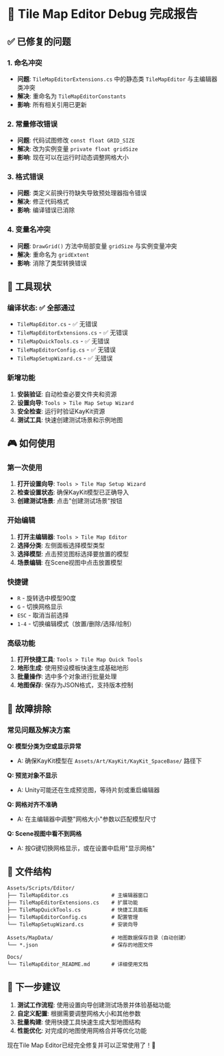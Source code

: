 # 🎯 Tile Map Editor Debug 完成报告

## ✅ 已修复的问题

### 1. 命名冲突
- **问题**: `TileMapEditorExtensions.cs` 中的静态类 `TileMapEditor` 与主编辑器类冲突
- **解决**: 重命名为 `TileMapEditorConstants`
- **影响**: 所有相关引用已更新

### 2. 常量修改错误
- **问题**: 代码试图修改 `const float GRID_SIZE`
- **解决**: 改为实例变量 `private float gridSize`
- **影响**: 现在可以在运行时动态调整网格大小

### 3. 格式错误
- **问题**: 类定义前换行符缺失导致预处理器指令错误
- **解决**: 修正代码格式
- **影响**: 编译错误已消除

### 4. 变量名冲突
- **问题**: `DrawGrid()` 方法中局部变量 `gridSize` 与实例变量冲突
- **解决**: 重命名为 `gridExtent`
- **影响**: 消除了类型转换错误

## 🚀 工具现状

### 编译状态: ✅ 全部通过
- `TileMapEditor.cs` - ✅ 无错误
- `TileMapEditorExtensions.cs` - ✅ 无错误  
- `TileMapQuickTools.cs` - ✅ 无错误
- `TileMapEditorConfig.cs` - ✅ 无错误
- `TileMapSetupWizard.cs` - ✅ 无错误

### 新增功能
1. **安装验证**: 自动检查必要文件夹和资源
2. **设置向导**: `Tools > Tile Map Setup Wizard`
3. **安全检查**: 运行时验证KayKit资源
4. **测试工具**: 快速创建测试场景和示例地图

## 🎮 如何使用

### 第一次使用
1. **打开设置向导**: `Tools > Tile Map Setup Wizard`
2. **检查设置状态**: 确保KayKit模型已正确导入
3. **创建测试场景**: 点击"创建测试场景"按钮

### 开始编辑
1. **打开主编辑器**: `Tools > Tile Map Editor`
2. **选择分类**: 左侧面板选择模型类型
3. **选择模型**: 点击预览图标选择要放置的模型
4. **场景编辑**: 在Scene视图中点击放置模型

### 快捷键
- `R` - 旋转选中模型90度
- `G` - 切换网格显示
- `ESC` - 取消当前选择
- `1-4` - 切换编辑模式（放置/删除/选择/绘制）

### 高级功能
1. **打开快捷工具**: `Tools > Tile Map Quick Tools`
2. **地形生成**: 使用预设模板快速生成基础地形
3. **批量操作**: 选中多个对象进行批量处理
4. **地图保存**: 保存为JSON格式，支持版本控制

## 🔧 故障排除

### 常见问题及解决方案

**Q: 模型分类为空或显示异常**
- A: 确保KayKit模型在 `Assets/Art/KayKit/KayKit_SpaceBase/` 路径下

**Q: 预览对象不显示**
- A: Unity可能还在生成预览图，等待片刻或重启编辑器

**Q: 网格对齐不准确**
- A: 在主编辑器中调整"网格大小"参数以匹配模型尺寸

**Q: Scene视图中看不到网格**
- A: 按G键切换网格显示，或在设置中启用"显示网格"

## 📁 文件结构
```
Assets/Scripts/Editor/
├── TileMapEditor.cs              # 主编辑器窗口
├── TileMapEditorExtensions.cs    # 扩展功能
├── TileMapQuickTools.cs          # 快捷工具面板
├── TileMapEditorConfig.cs        # 配置管理
└── TileMapSetupWizard.cs         # 安装向导

Assets/MapData/                   # 地图数据保存目录（自动创建）
└── *.json                        # 保存的地图文件

Docs/
└── TileMapEditor_README.md       # 详细使用文档
```

## 🎯 下一步建议

1. **测试工作流程**: 使用设置向导创建测试场景并体验基础功能
2. **自定义配置**: 根据需要调整网格大小和其他参数
3. **批量构建**: 使用快捷工具快速生成大型地图结构
4. **性能优化**: 对完成的地图使用网格合并等优化功能

现在Tile Map Editor已经完全修复并可以正常使用了！🎉
